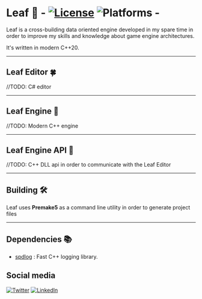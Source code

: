 # Leaf 🌿 - [![License](https://img.shields.io/github/license/Farravid/Leaf.svg)](https://github.com/Farravid/Leaf/blob/main/LICENSE) ![Platforms](https://img.shields.io/badge/platforms-Windows-blue) -

Leaf is a cross-building data oriented engine developed in my spare time in order to improve my skills and knowledge about game engine architectures.

It's written in modern C++20.

***

## Leaf Editor 🍀
//TODO: C# editor

***
## Leaf Engine 🍁
//TODO: Modern C++ engine

***

## Leaf Engine API 🍃
//TODO: C++ DLL api in order to communicate with the Leaf Editor

***
## Building 🛠️

Leaf uses **Premake5** as a command line utility in order to generate project files
***

## Dependencies 📚
 * [spdlog](https://github.com/gabime/spdlog) : Fast C++ logging library.

## Social media
[![Twitter](https://img.shields.io/badge/%40farravid--blue.svg?style=for-the-badge&logo=Twitter)](https://twitter.com/DavidMart_6)
[![LinkedIn](https://img.shields.io/badge/%40DavidMartinez--blue.svg?style=for-the-badge&logo=LinkedIn)](https://www.linkedin.com/in/david-mart%C3%ADnez-garc%C3%ADa-62b401188/)
